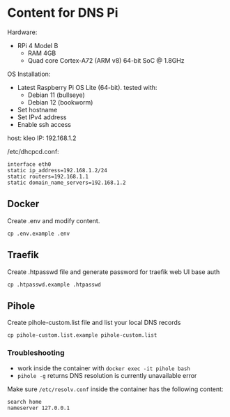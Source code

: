 # Content for DNS Pi

Hardware:
- RPi 4 Model B
  - RAM 4GB
  - Quad core Cortex-A72 (ARM v8) 64-bit SoC @ 1.8GHz

OS Installation:
- Latest Raspberry Pi OS Lite (64-bit). tested with:
  -  Debian 11 (bullseye)
  -  Debian 12 (bookworm)
- Set hostname
- Set IPv4 address
- Enable ssh access

host: kleo
IP: 192.168.1.2

/etc/dhcpcd.conf:
```
interface eth0
static ip_address=192.168.1.2/24
static routers=192.168.1.1
static domain_name_servers=192.168.1.2
```

## Docker
Create .env and modify content.
```
cp .env.example .env
```

## Traefik
Create .htpasswd file and generate password for traefik web UI base auth
```
cp .htpasswd.example .htpasswd
```

## Pihole
Create pihole-custom.list file and list your local DNS records
```
cp pihole-custom.list.example pihole-custom.list
```
### Troubleshooting
- work inside the container with `docker exec -it pihole bash`
- `pihole -g` returns DNS resolution is currently unavailable error

Make sure `/etc/resolv.conf` inside the container has the following content:
```
search home
nameserver 127.0.0.1
```
